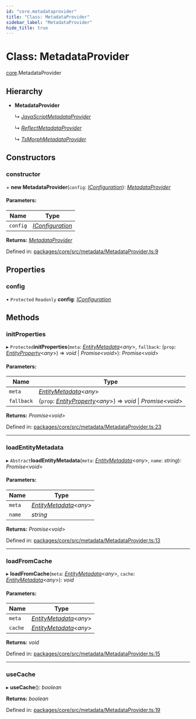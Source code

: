 ```yaml
---
id: "core.metadataprovider"
title: "Class: MetadataProvider"
sidebar_label: "MetadataProvider"
hide_title: true
---
```


# Class: MetadataProvider

[core](../modules/core.md).MetadataProvider

## Hierarchy

* **MetadataProvider**

  ↳ [*JavaScriptMetadataProvider*](core.javascriptmetadataprovider.md)

  ↳ [*ReflectMetadataProvider*](core.reflectmetadataprovider.md)

  ↳ [*TsMorphMetadataProvider*](reflection.tsmorphmetadataprovider.md)

## Constructors

### constructor

\+ **new MetadataProvider**(`config`: [*IConfiguration*](../interfaces/core.iconfiguration.md)): [*MetadataProvider*](core.metadataprovider.md)

#### Parameters:

Name | Type |
------ | ------ |
`config` | [*IConfiguration*](../interfaces/core.iconfiguration.md) |

**Returns:** [*MetadataProvider*](core.metadataprovider.md)

Defined in: [packages/core/src/metadata/MetadataProvider.ts:9](https://github.com/mikro-orm/mikro-orm/blob/969d4229bd/packages/core/src/metadata/MetadataProvider.ts#L9)

## Properties

### config

• `Protected` `Readonly` **config**: [*IConfiguration*](../interfaces/core.iconfiguration.md)

## Methods

### initProperties

▸ `Protected`**initProperties**(`meta`: [*EntityMetadata*](core.entitymetadata.md)<*any*\>, `fallback`: (`prop`: [*EntityProperty*](../interfaces/core.entityproperty.md)<*any*\>) => *void* \| *Promise*<*void*\>): *Promise*<*void*\>

#### Parameters:

Name | Type |
------ | ------ |
`meta` | [*EntityMetadata*](core.entitymetadata.md)<*any*\> |
`fallback` | (`prop`: [*EntityProperty*](../interfaces/core.entityproperty.md)<*any*\>) => *void* \| *Promise*<*void*\> |

**Returns:** *Promise*<*void*\>

Defined in: [packages/core/src/metadata/MetadataProvider.ts:23](https://github.com/mikro-orm/mikro-orm/blob/969d4229bd/packages/core/src/metadata/MetadataProvider.ts#L23)

___

### loadEntityMetadata

▸ `Abstract`**loadEntityMetadata**(`meta`: [*EntityMetadata*](core.entitymetadata.md)<*any*\>, `name`: *string*): *Promise*<*void*\>

#### Parameters:

Name | Type |
------ | ------ |
`meta` | [*EntityMetadata*](core.entitymetadata.md)<*any*\> |
`name` | *string* |

**Returns:** *Promise*<*void*\>

Defined in: [packages/core/src/metadata/MetadataProvider.ts:13](https://github.com/mikro-orm/mikro-orm/blob/969d4229bd/packages/core/src/metadata/MetadataProvider.ts#L13)

___

### loadFromCache

▸ **loadFromCache**(`meta`: [*EntityMetadata*](core.entitymetadata.md)<*any*\>, `cache`: [*EntityMetadata*](core.entitymetadata.md)<*any*\>): *void*

#### Parameters:

Name | Type |
------ | ------ |
`meta` | [*EntityMetadata*](core.entitymetadata.md)<*any*\> |
`cache` | [*EntityMetadata*](core.entitymetadata.md)<*any*\> |

**Returns:** *void*

Defined in: [packages/core/src/metadata/MetadataProvider.ts:15](https://github.com/mikro-orm/mikro-orm/blob/969d4229bd/packages/core/src/metadata/MetadataProvider.ts#L15)

___

### useCache

▸ **useCache**(): *boolean*

**Returns:** *boolean*

Defined in: [packages/core/src/metadata/MetadataProvider.ts:19](https://github.com/mikro-orm/mikro-orm/blob/969d4229bd/packages/core/src/metadata/MetadataProvider.ts#L19)

